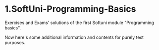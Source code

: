 # 1.SoftUni-Programming-Basics
Exercises and Exams' solutions of the first Softuni module "Programming basics".

Now here's some additional information and contents for purely test purposes.
